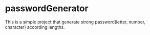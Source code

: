 # passwordGenerator
This is a simple project that generate strong password(letter, number, character) according lengths.
